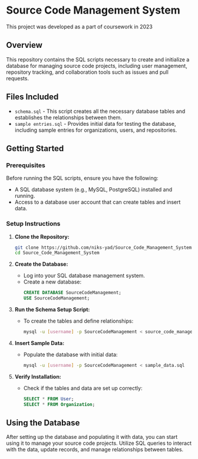 # Source Code Management System
This project was developed as a part of coursework in 2023
## Overview

This repository contains the SQL scripts necessary to create and initialize a database for managing source code projects, including user management, repository tracking, and collaboration tools such as issues and pull requests.

## Files Included

- `schema.sql` - This script creates all the necessary database tables and establishes the relationships between them.
- `sample entries.sql` - Provides initial data for testing the database, including sample entries for organizations, users, and repositories.

## Getting Started

### Prerequisites

Before running the SQL scripts, ensure you have the following:

- A SQL database system (e.g., MySQL, PostgreSQL) installed and running.
- Access to a database user account that can create tables and insert data.

### Setup Instructions

1. **Clone the Repository:**
   ```bash
   git clone https://github.com/niks-yad/Source_Code_Management_System
   cd Source_Code_Management_System
   ```

2. **Create the Database:**
   - Log into your SQL database management system.
   - Create a new database:
     ```sql
     CREATE DATABASE SourceCodeManagement;
     USE SourceCodeManagement;
     ```

3. **Run the Schema Setup Script:**
   - To create the tables and define relationships:
     ```bash
     mysql -u [username] -p SourceCodeManagement < source_code_management_schema.sql
     ```

4. **Insert Sample Data:**
   - Populate the database with initial data:
     ```bash
     mysql -u [username] -p SourceCodeManagement < sample_data.sql
     ```

5. **Verify Installation:**
   - Check if the tables and data are set up correctly:
     ```sql
     SELECT * FROM User;
     SELECT * FROM Organization;
     ```

## Using the Database

After setting up the database and populating it with data, you can start using it to manage your source code projects. Utilize SQL queries to interact with the data, update records, and manage relationships between tables.
